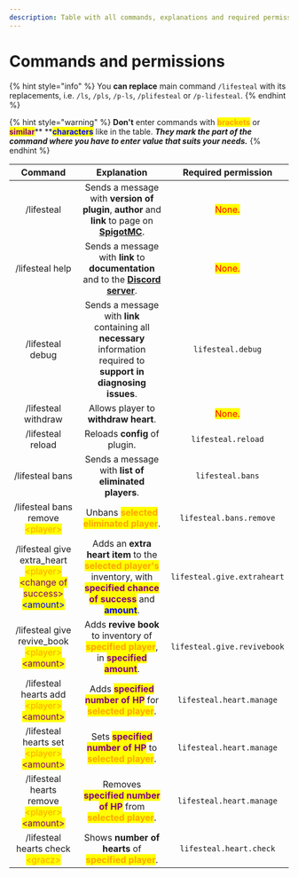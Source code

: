 ```yaml
---
description: Table with all commands, explanations and required permissions.
---
```


# Commands and permissions

{% hint style="info" %}
You **can replace** main command `/lifesteal` with its replacements, i.e. `/ls`, `/pls`, `/p-ls`, `/plifesteal` or `/p-lifesteal`.
{% endhint %}

{% hint style="warning" %}
**Don't** enter commands with <mark style="color:orange;">**brackets**</mark> or <mark style="color:purple;">**similar**</mark>**  **<mark style="color:blue;">**characters**</mark> <mark style="color:blue;"></mark><mark style="color:blue;"></mark> like in the table. _**They mark the part of the command where you have to enter value that suits your needs.**_
{% endhint %}

|                                                                                    Command                                                                                   |                                                                                                            Explanation                                                                                                           |          Required permission          |
| :--------------------------------------------------------------------------------------------------------------------------------------------------------------------------: | :------------------------------------------------------------------------------------------------------------------------------------------------------------------------------------------------------------------------------: | :-----------------------------------: |
|                                                                                  /lifesteal                                                                                  |                                            Sends a message with **version of plugin**, **author** and **link** to page on [**SpigotMC**](https://www.spigotmc.org/resources/101967/).                                            | <mark style="color:red;">None.</mark> |
|                                                                                /lifesteal help                                                                               |                                                        Sends a message with **link** to **documentation** and to the [**Discord server**](https://discord.gg/8sjwaQTHGC).                                                        | <mark style="color:red;">None.</mark> |
|                                                                               /lifesteal debug                                                                               |                                                       Sends a message with **link** containing all **necessary** information required to **support in diagnosing issues**.                                                       |           `lifesteal.debug`           |
|                                                                              /lifesteal withdraw                                                                             |                                                                                               Allows player to **withdraw heart**.                                                                                               | <mark style="color:red;">None.</mark> |
|                                                                               /lifesteal reload                                                                              |                                                                                                   Reloads **config** of plugin.                                                                                                  |           `lifesteal.reload`          |
|                                                                                /lifesteal bans                                                                               |                                                                                       Sends a message with **list of eliminated players**.                                                                                       |            `lifesteal.bans`           |
|                                                      /lifesteal bans remove <mark style="color:orange;">\<player></mark>                                                     |                                                                             Unbans <mark style="color:orange;">**selected eliminated player**</mark>.                                                                            |        `lifesteal.bans.remove`        |
| /lifesteal give extra\_heart <mark style="color:orange;">\<player></mark> <mark style="color:purple;">\<change of success></mark> <mark style="color:blue;">\<amount></mark> | Adds an **extra heart item** to the <mark style="color:orange;">**selected player's**</mark> inventory, with <mark style="color:purple;">**specified chance of success**</mark> and <mark style="color:blue;">**amount**</mark>. |      `lifesteal.give.extraheart`      |
|                            /lifesteal give revive\_book <mark style="color:orange;">\<player></mark> <mark style="color:purple;">\<amount></mark>                            |                                     Adds **revive book** to inventory of <mark style="color:orange;">**specified player**</mark>, in <mark style="color:purple;">**specified amount**</mark>.                                    |      `lifesteal.give.revivebook`      |
|                                /lifesteal hearts add <mark style="color:orange;">\<player></mark> <mark style="color:purple;">\<amount></mark>                               |                                                  Adds <mark style="color:purple;">**specified number of HP**</mark> for <mark style="color:orange;">**selected player**</mark>.                                                  |        `lifesteal.heart.manage`       |
|                                /lifesteal hearts set <mark style="color:orange;">\<player></mark> <mark style="color:purple;">\<amount></mark>                               |                                                   Sets <mark style="color:purple;">**specified number of HP**</mark> to <mark style="color:orange;">**selected player**</mark>.                                                  |        `lifesteal.heart.manage`       |
|                              /lifesteal hearts remove <mark style="color:orange;">\<player></mark> <mark style="color:purple;">\<amount></mark>                              |                                                Removes <mark style="color:purple;">**specified number of HP**</mark> from <mark style="color:orange;">**selected player**</mark>.                                                |        `lifesteal.heart.manage`       |
|                                                      /lifesteal hearts check <mark style="color:orange;">\<gracz></mark>                                                     |                                                                      Shows **number of hearts** of <mark style="color:orange;">**specified player**</mark>.                                                                      |        `lifesteal.heart.check`        |
